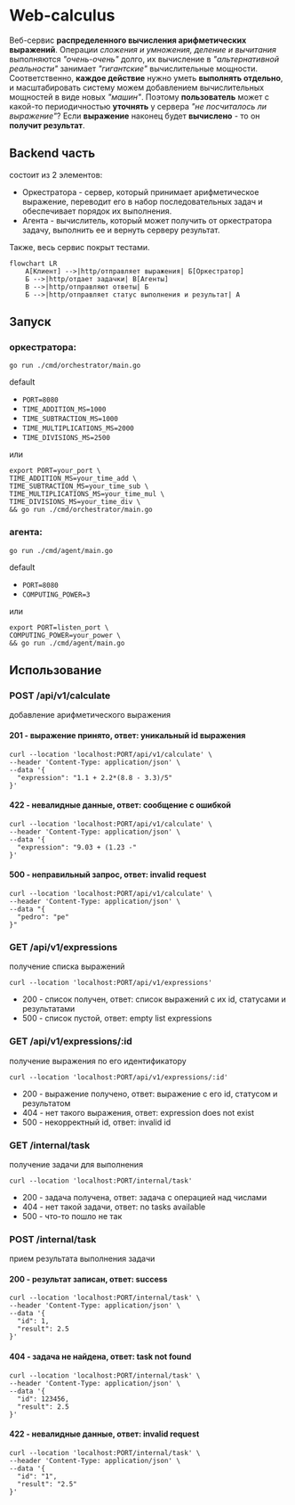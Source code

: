 # Web-calculus

Веб-сервис **распределенного вычисления арифметических выражений**. Операции *сложения и умножения, деление и вычитания* выполняются *"очень-очень"* долго, их вычисление в *"альтернативной реальности"* занимает *"гигантские"* вычислительные мощности. Соответственно, **каждое действие** нужно уметь **выполнять отдельно**, и масштабировать систему можем добавлением вычислительных мощностей в виде новых *"машин"*. Поэтому **пользователь** может с какой-то периодичностью **уточнять** у сервера *"не посчиталось ли выражение"*? Если **выражение** наконец будет **вычислено** - то он **получит результат**.

## **Backend часть** 
состоит из 2 элементов:
* Оркестратора - сервер, который принимает арифметическое выражение, переводит его в набор последовательных задач и обеспечивает порядок их выполнения.
* Агента - вычислитель, который может получить от оркестратора задачу, выполнить ее и вернуть серверу результат.

Также, весь сервис покрыт тестами.

```mermaid
flowchart LR
    A[Клиент] -->|http/отправляет выражения| Б[Оркестратор]
    Б -->|http/отдает задачки| В[Агенты]
    В -->|http/отправляют ответы| Б
    Б -->|http/отправляет статус выполнения и результат| A
```

## Запуск
### оркестратора:
```
go run ./cmd/orchestrator/main.go
```
default 
* `PORT=8080`
* `TIME_ADDITION_MS=1000`
* `TIME_SUBTRACTION_MS=1000`
* `TIME_MULTIPLICATIONS_MS=2000`
* `TIME_DIVISIONS_MS=2500`

или
```
export PORT=your_port \
TIME_ADDITION_MS=your_time_add \
TIME_SUBTRACTION_MS=your_time_sub \
TIME_MULTIPLICATIONS_MS=your_time_mul \
TIME_DIVISIONS_MS=your_time_div \
&& go run ./cmd/orchestrator/main.go
```
### агента:
```
go run ./cmd/agent/main.go
```
default 
* `PORT=8080`
* `COMPUTING_POWER=3`

или
```
export PORT=listen_port \
COMPUTING_POWER=your_power \
&& go run ./cmd/agent/main.go
```

## Использование

### POST /api/v1/calculate
добавление арифметического выражения
#### 201 - выражение принято, ответ: уникальный id выражения 
```
curl --location 'localhost:PORT/api/v1/calculate' \
--header 'Content-Type: application/json' \
--data '{
  "expression": "1.1 + 2.2*(8.8 - 3.3)/5"
}'
```
#### 422 - невалидные данные, ответ: сообщение с ошибкой
```
curl --location 'localhost:PORT/api/v1/calculate' \
--header 'Content-Type: application/json' \
--data '{
  "expression": "9.03 + (1.23 -"
}'
```
#### 500 - неправильный запрос, ответ: invalid request
```
curl --location 'localhost:PORT/api/v1/calculate' \
--header 'Content-Type: application/json' \
--data "{
  "pedro": "pe"
}"
```

### GET /api/v1/expressions
получение списка выражений
```
curl --location 'localhost:PORT/api/v1/expressions'
```
* 200 - список получен, ответ: список выражений с их id, статусами и результатами 
* 500 - список пустой, ответ: empty list expressions

### GET /api/v1/expressions/:id
получение выражения по его идентификатору
```
curl --location 'localhost:PORT/api/v1/expressions/:id'
```
* 200 - выражение получено, ответ: выражение с его id, статусом и результатом
* 404 - нет такого выражения, ответ: expression does not exist 
* 500 - некорректный id, ответ: invalid id

### GET /internal/task
получение задачи для выполнения
```
curl --location 'localhost:PORT/internal/task'
```
* 200 - задача получена, ответ: задача с операцией над числами
* 404 - нет такой задачи, ответ: no tasks available 
* 500 - что-то пошло не так

### POST /internal/task
прием результата выполнения задачи
#### 200 - результат записан, ответ: success 
```
curl --location 'localhost:PORT/internal/task' \
--header 'Content-Type: application/json' \
--data '{
  "id": 1,
  "result": 2.5
}'
```
#### 404 - задача не найдена, ответ: task not found
```
curl --location 'localhost:PORT/internal/task' \
--header 'Content-Type: application/json' \
--data '{
  "id": 123456,
  "result": 2.5
}'
```
#### 422 - невалидные данные, ответ: invalid request
```
curl --location 'localhost:PORT/internal/task' \
--header 'Content-Type: application/json' \
--data '{
  "id": "1",
  "result": "2.5"
}'
```
